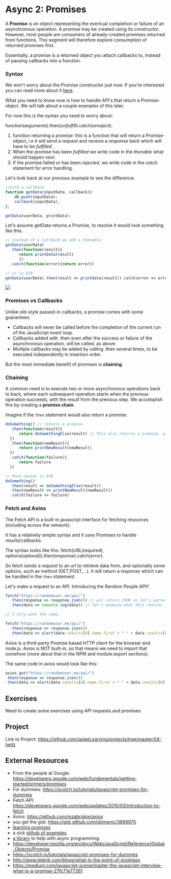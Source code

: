 Async 2: Promises
===

A **Promise** is an object representing the eventual completion or failure of an asynchronous operation. A promise may be created using its constructor. However, most people are consumers of already-created promises returned from functions. This segment will therefore explore consumption of returned promises first.

Essentially, a promise is a returned object you attach callbacks to, instead of passing callbacks into a function.

### Syntax

We won't worry about the Promise constructor just now. If you're interested you can read more about it [here](https://developer.mozilla.org/en-US/docs/Web/JavaScript/Reference/Global_Objects/Promise "Promises").

What you need to know now is how to handle API's that return a Promise-object. We will talk about a couple examples of this later.

For now this is the syntax you need to worry about:

function(_arguments_).then(_onfulfill_).catch(_onreject_).

1. function returning a promise: this is a function that will return a Promise-object, i.e it will send a _request_ and receive a _response_ back which will have to be _fulfilled_ .
2. When the promise has been _fulfilled_ we write code in the _thenable_ what should happen next.
3. If the promise failed or has been _rejected_, we write code in the _catch_ statement for error handling.

Let's look back at our previous example to see the difference: 

```javascript
//with a callback
function getData(inputData, callback){
    db.push(inputData);
    callback(inputData);
};

getData(userData, printData);
```

Let's assume getData returns a Promise, to resolve it would look something like this:

```javascript
// instead of a callback we add a thenable
getData(userData)
  .then(function(result){
      return printData(result)
      })
  .catch(function(error){return error})

// or in ES6
getData(userData).then(result => printdata(result)).catch(error => error)  // much neater
```

![](https://mdn.mozillademos.org/files/8633/promises.png)

### Promises vs Callbacks
Unlike old-style passed-in callbacks, a promise comes with some guarantees:

+ Callbacks will never be called before the completion of the current run of the JavaScript event loop.
+ Callbacks added with .then even after the success or failure of the asynchronous operation, will be called, as above.
+ Multiple callbacks may be added by calling .then several times, to be executed independently in insertion order.

But the most immediate benefit of promises is **chaining**.

### **Chaining**
A common need is to execute two or more asynchronous operations back to back, where each subsequent operation starts when the previous operation succeeds, with the result from the previous step. We accomplish this by creating a **promise chain**.

Imagine if the `then` statement would also return a promise:

```javascript
doSomething() // returns a promise
  .then(function(result){
      return doSomethingElse(result) // This also returns a promise, so we can chain another thenable
  })
  .then(function(newResult){
      return printNewResult(newResult)
  })
  .catch(function(failure){
      return failure
  })

// Much neater in ES6
doSomething()
  .then(result => doSomethingElse(result))
  .then(newResult => printNewResult(newResult))
  .catch(failure => failure)
```

### Fetch and Axios
The Fetch API is a built-in javascript interface for fetching resources (including across the network).

It has a relatively simple syntax and it uses Promises to handle results/callbacks.

The syntax looks like this: fetch(_URL_(required), _options_(optional)).then(_response_).catch(_error_).

So fetch sends a _request_ to an url to retrieve data from, and optionally some options, such as method (GET,POST,...). It will return a _response_ which can be handled in the `then` statement.

Let's make a request to an API. Introducing the Random People API!!

```javascript
fetch("https://randomuser.me/api/")
  .then(response => response.json()) // wil return JSON so let's parse that
  .then(data => console.log(data)) // let's examine what this returns

// I only want the name:

fetch("https://randomuser.me/api/")
  .then(response => response.json())
  .then(data => alert(data.results[0].name.first + " " + data.results[0].name.last))
```

Axios is a third-party Promise based HTTP client for the browser and node.js. Axios is NOT built-in, so that means we need to import that somehow (more about that in the NPM and module.export sections).

The same code in axios would look like this:

```javascript
axios.get("https://randomuser.me/api/")
.then(response => response.json())
.then(data => alert(data.results[0].name.first + " " + data.results[0].name.last))
```

Exercises
---

Need to create some exercises using API requests and promises

Project
---

Link to Project: https://github.com/jankeLearning/projects/tree/master/04-twitz

External Resources
---
+ From the people at Google: https://developers.google.com/web/fundamentals/getting-started/primers/promises
+ For dummies: https://scotch.io/tutorials/javascript-promises-for-dummies
+ Fetch API: https://developers.google.com/web/updates/2015/03/introduction-to-fetch
+ Axios: https://github.com/mzabriskie/axios
+ you get the gist: https://gist.github.com/domenic/3889970
+ [learning promises](https://colintoh.com/blog/staying-sane-with-asynchronous-programming-promises-and-generators)  
+ a sick [github of examples](https://github.com/vasanthk/async-javascript)  
+ [a library](https://caolan.github.io/async/) to help with async programming.  
+ https://developer.mozilla.org/en/docs/Web/JavaScript/Reference/Global_Objects/Promise
+ https://scotch.io/tutorials/javascript-promises-for-dummies
+ http://www.telerik.com/blogs/what-is-the-point-of-promises
+ https://medium.com/javascript-scene/master-the-javascript-interview-what-is-a-promise-27fc71e77261
